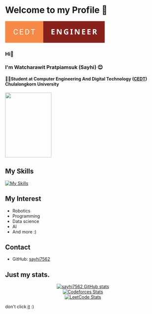 # Welcome to my Profile 🎉

![badgecedt](https://github.com/CEDT-Chula/For-The-Cedt-Badge/blob/main/badges/cedt-engineer.svg?raw=ture)

### Hi👋

### **I'm Watcharawit Pratpiamsuk (Sayhi) 😊**

#### 🧑‍🎓Student at Computer Engineering And Digital Technology ([CEDT](https://github.com/CEDT-Chula)) Chulalongkorn University


<img src="https://media.tenor.com/hZhSo1hoEokAAAAi/line-friends-brown-bear.gif" width="150" height="210" />

## My Skills

[![My Skills](https://skillicons.dev/icons?i=c,cpp,discord,ps,python,arduino)](https://skillicons.dev)



## My Interest
- Robotics
- Programming
- Data science
- AI
- And more :)

## Contact

- GitHub: [sayhi7562](https://github.com/sayhi7562)
  


## Just my stats.

<div style="display: flex; flex-direction: column; align-items: center;">
  <a href="https://github.com/sayhi7562">
    <img src="https://github-readme-stats.vercel.app/api?username=sayhi7562&theme=algolia&show_icons=true" width="400" height="200" alt="sayhi7562 GitHub stats" />
  </a>
  <a href="https://codeforces.com/profile/sayhi7562">
    <img src="https://codeforces-readme-stats.vercel.app/api/card?username=sayhi7562&theme=algolia" width="400" height="200" alt="Codeforces Stats" />
  </a>
  <a href="https://leetcode.com/sayhi7562">
    <img src="https://leetcard.jacoblin.cool/sayhi7562?theme=nord" width="400" height="200" alt="LeetCode Stats" />
  </a>
</div>


don't click [it](https://cdn.discordapp.com/attachments/1263741140427997210/1276438118500667392/dae.png?ex=66c98722&is=66c835a2&hm=5449148171ae4319f883676f23164d2d76b835f36fc277e76a9907e6321d7529&) :)